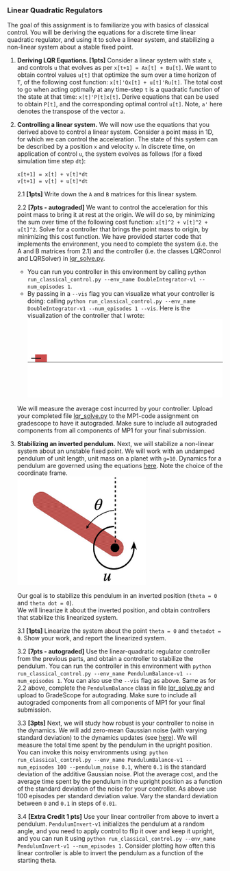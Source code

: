 ### Linear Quadratic Regulators
The goal of this assignment is to familiarize you with basics of classical
control. You will be deriving the equations for a discrete time linear
quadratic regulator, and using it to solve a linear system, and stabilizing a
non-linear system about a stable fixed point.

1. **Deriving LQR Equations. [1pts]** Consider a linear system with state `x`, and
   controls `u` that evolves as per `x[t+1] = Ax[t] + Bu[t]`. We want to obtain
   control values `u[t]` that optimize the sum over a time horizon of `T`, of
   the following cost function: `x[t]'Qx[t] + u[t]'Ru[t]`. The total cost to go
   when acting optimally at any time-step `t` is a quadratic function of the
   state at that time: `x[t]'P[t]x[t]`. Derive equations that can be used to
   obtain `P[t]`, and the corresponding optimal control `u[t]`. Note, `a'` here
   denotes the transpose of the vector `a`.

2. **Controlling a linear system.** We will now use the equations that you
   derived above to control a linear system. Consider a point mass in 1D, for
   which we can control the acceleration. The state of this system can be
   described by a position `x` and velocity `v`. In discrete time, on
   application of control `u`, the system evolves as follows (for a fixed
   simulation time step `dt`):
   ```
   x[t+1] = x[t] + v[t]*dt
   v[t+1] = v[t] + u[t]*dt
   ```
   2.1 **[1pts]** Write down the `A` and `B` matrices for this linear system.
   
   2.2 **[7pts - autograded]** We want to control the acceleration for this point mass to
   bring it at rest at the origin. We will do so, by minimizing the sum over
   time of the following cost function: `x[t]^2 + v[t]^2 + u[t]^2`. Solve for a
   controller that brings the point mass to origin, by minimizing this cost
   function. We have provided starter code that implements the environment, you
   need to complete the system (i.e. the A and B matrices from 2.1) and the
   controller (i.e. the classes LQRConrol and LQRSolver) in
   [lqr_solve.py](lqr_solve.py).
      - You can run you controller in this environment by calling `python
        run_classical_control.py --env_name DoubleIntegrator-v1 --num_episodes
        1`.
      - By passing in a `--vis` flag you can visualize what your controller is
        doing: calling `python run_classical_control.py --env_name
        DoubleIntegrator-v1 --num_episodes 1 --vis`. Here is the visualization
        of the controller that I wrote: ![](vis-DoubleIntegrator-v1-0.gif)
      
      We will measure the average cost incurred by your controller. Upload your
      completed file [lqr_solve.py](lqr_solve.py) to the MP1-code assignment on
      gradescope to have it autograded.  Make sure to include all autograded
      components from all components of MP1 for your final submission.

4. **Stabilizing an inverted pendulum.** Next, we will stabilize a
   non-linear system about an unstable fixed point. We will work with an
   undamped pendulum of unit length, unit mass on a planet with `g=10`.
   Dynamics for a pendulum are governed using the equations
   [here](envs/pendulum.py#L57). Note the choice of the coordinate frame. <br/>
   <img src=pendulum-fig.jpeg width=300px>
   
   Our goal is to stabilize this pendulum in an inverted position (`theta = 0`
   and `theta dot = 0`).  
   We will linearize it about the inverted position, and obtain controllers
   that stabilize this linearized system.

   3.1 **[1pts]** Linearize the system about the point `theta = 0` and `thetadot
   = 0`.  Show your work, and report the linearized system.

   3.2 **[7pts - autograded]** Use the linear-quadratic regulator controller from the
   previous parts, and obtain a controller to stabilize the pendulum. You can
   run the controller in this environment with `python run_classical_control.py
   --env_name PendulumBalance-v1 --num_episodes 1`.  You can also use the
   `--vis` flag as above. Same as for 2.2 above, complete the `PendulumBalance`
   class in file [lqr_solve.py](lqr_solve.py) and upload to GradeScope for
   autograding.  Make sure to include all autograded components from all
   components of MP1 for your final submission.

   3.3 **[3pts]** Next, we will study how robust is your controller to noise in
   the dynamics. We will add zero-mean Gaussian noise (with varying standard
   deviation) to the dynamics updates (see [here](envs/pendulum.py#L69)). We
   will measure the total time spent by the pendulum in the upright position.
   You can invoke this noisy environments using: `python
   run_classical_control.py --env_name PendulumBalance-v1 --num_episodes 100
   --pendulum_noise 0.1`, where `0.1` is the standard deviation of the additive
   Gaussian noise. Plot the average cost, and the average time spent by the
   pendulum in the upright position as a function of the standard deviation of
   the noise for your controller. As above use 100 episodes per standard
   deviation value.  Vary the standard deviation between `0` and `0.1` in steps
   of `0.01`.
   
   3.4 **[Extra Credit 1 pts]** Use your linear controller from above to invert
   a pendulum.  `PendulumInvert-v1` initializes the pendulum at a random angle,
   and you need to apply control to flip it over and keep it upright, and you
   can run it using `python run_classical_control.py --env_name
   PendulumInvert-v1 --num_episodes 1`.  Consider plotting how often this
   linear controller is able to invert the pendulum as a function of the
   starting theta.
